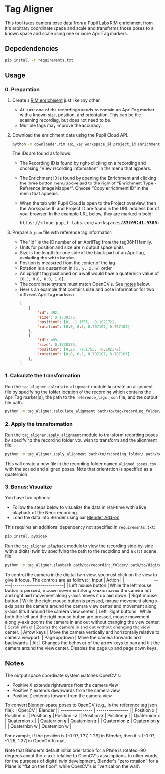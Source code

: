 # Tag Aligner

This tool takes camera pose data from a Pupil Labs RIM enrichment from it's arbitrary coordinate space and scale and transforms those poses to a known space and scale using one or more AprilTag markers.

## Depedendencies
```bash
pip install -r requirements.txt
```

## Usage

### 0. Preparation

1. Create a [RIM enrichment](https://docs.pupil-labs.com/neon/pupil-cloud/enrichments/reference-image-mapper/) just like any other.
    * At least one of the recordings needs to contain an AprilTag marker with a known size, position, and orientation. This can be the scanning recording, but does not need to be.
    * Multiple tags may improve the accuracy.
2. Download the enrichment data using the Pupil Cloud API.
    ```bash
    python -m downloader.rim api_key workspace_id project_id enrichment_id recording_id
    ```

    The IDs are found as follows:
     * The Recording ID is found by right-clicking on a recording and choosing “View recording information” in the menu that appears.
     * The Enrichment ID is found by opening the Enrichment and clicking the three button menu above and to the right of “Enrichment Type - Reference Image Mapper”. Choose “Copy enrichment ID” in the menu that appears.
     * When the tab with Pupil Cloud is open to the Project overview, then the Workspace ID and Project ID are found in the URL address bar of your browser. In the example URL below, they are marked in bold:

        <pre>https://cloud.pupil-labs.com/workspaces/<b>83f092d1-9380-46f9-b639-432d61de0170</b>/projects/<b>6f12dbd1-810e-48ca-9161-8c171bd246e0</b>/recordings</pre>

3. Prepare a `json` file with reference tag information
    * The "id" is the ID number of an AprilTag from the tag36h11 family.
    * Units for position and size are in output space units
    * Size is the length for one side of the black part of an AprilTag, excluding the white border.
    * Position is measured from the center of the tag
    * Rotation is a quaternion in `[x, y, z, w]` order
    * An upright tag positioned on a wall would have a quaternion value of `[0.0, 0.0, 0.0, 1.0]`.
    * The coordinate system must match OpenCV's. See [notes](#notes) below.
    * Here's an example that contains size and pose information for two different AprilTag markers:
        ```json
        [
            {
                "id": 492,
                "size": 0.1730375,
                "position": [0, -1.1755, -0.102172],
                "rotation": [0.0, 0.0, 0.707107, 0.707107]
            },
            {
                "id": 493,
                "size": 0.1730375,
                "position": [0.25, -1.1755, -0.102172],
                "rotation": [0.0, 0.0, 0.707107, 0.707107]
            },
        ]
        ```


### 1. Calculate the transformation

Run the `tag_aligner.calculate_alignment` module to create an alignment file by specifying the folder location of the recording which contains the AprilTag marker(s), the path to the `reference_tags.json` file, and the output file path.
```bash
python -m tag_aligner.calculate_alignment path/to/tag/recording_folder/ path/to/reference_tags.json path/to/output/alignment.json
```

### 2. Apply the transformation

Run the `tag_aligner.apply_alignment` module to transform recording poses by specifying the recording folder you wish to transform and the alignment file.
```bash
python -m tag_aligner.apply_alignment path/to/recording_folder/ path/to/alignment.json
```

This will create a new file in the recording folder named `aligned_poses.csv` with the scaled and aligned poses. Note that orientation is specified as a quaternion.

### 3. Bonus: Visualize
You have two options:

* Follow the steps below to visualize the data in real-time with a live playback of the Neon recording.
* Load the data into Blender using our [Blender Add-on](https://github.com/pupil-labs/tag-aligner/tree/main/blender_and_notebook)

This requires an additional dependency not specified in `requirements.txt`:
```bash
pip install pyside6
```

Run the `tag_aligner.playback` module to view the recording side-by-side with a digital twin by specifying the path to the recording and a `gltf` scene file.
```bash
python -m tag_aligner.playback path/to/recording_folder/ path/to/digital/scene.gltf
```

To control the camera in the digital twin view, you must click on the view to give it focus. The controls are as follows:
| Input              | Action                   |
|--------------------|--------------------------|
| Left mouse button  | While the left mouse button is pressed, mouse movement along x-axis moves the camera left and right and movement along y-axis moves it up and down.
| Right mouse button | While the right mouse button is pressed, mouse movement along x-axis pans the camera around the camera view center and movement along y-axis tilts it around the camera view center.
| Left+Right buttons | While both the left and the right mouse button are pressed, mouse movement along y-axis zooms the camera in and out without changing the view center.
| Scroll wheel       | Zooms the camera in and out without changing the view center.
| Arrow keys         | Move the camera vertically and horizontally relative to camera viewport.
| Page up/down       | Move the camera forwards and backwards.
| Alt                | Changes the behovior of the arrow keys to pan and tilt the camera around the view center. Disables the page up and page down keys.


## Notes

The output space coordinate system matches OpenCV's:
* Positive X extends rightwards from the camera view
* Positive Y extends downwards from the camera view
* Positive Z extends forward from the camera view

To convert Blender-space poses to OpenCV (e.g., in the reference tag json file):
| OpenCV           | Blender          |
| ---------------- | ---------------- |
| Position x       | Position x       |
| Position **y**   | Position **-z**  |
| Position **z**   | Position **y**   |
| Quaternion x     | Quaternion x     |
| Quaternion **y** | Quaternion **z** |
| Quaternion **z** | Quaternion **y** |
| Quaternion w     | Quaternion w     |

For example, if the position is [-0.97, 1.37, 1.26] in Blender, then it is [-0.97, -1.26, 1.37] in OpenCV format.

Note that Blender's default initial orientation for a Plane is rotated -90 degrees about the x-axis relative to OpenCV's assumptions.
In other words, for the purposes of digital twin development, Blender's "zero rotation" for a Plane is "flat on the floor", while
OpenCV's is "vertical on the wall".
